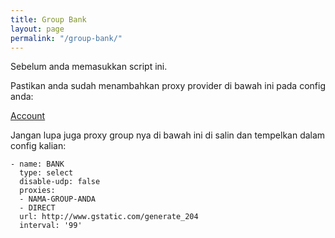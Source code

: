 ```yaml
---
title: Group Bank
layout: page
permalink: "/group-bank/"
---
```


Sebelum anda memasukkan script ini.

Pastikan anda sudah menambahkan proxy provider di bawah ini pada config anda:

[Account](/account/)

Jangan lupa juga proxy group nya di bawah ini di salin dan tempelkan dalam config kalian:

```
- name: BANK
  type: select
  disable-udp: false
  proxies:
  - NAMA-GROUP-ANDA
  - DIRECT
  url: http://www.gstatic.com/generate_204
  interval: '99'
```